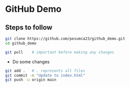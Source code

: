 # GitHub Demo

## Steps to follow

```bash
git clone https://github.com/pesumca23/github_demo.git
cd github_demo
```

```bash
git pull    # important before making any changes
```

* Do some changes

```bash
git add .   # . represents all files
git commit -m "Update to index.html"
git push -u origin main
```